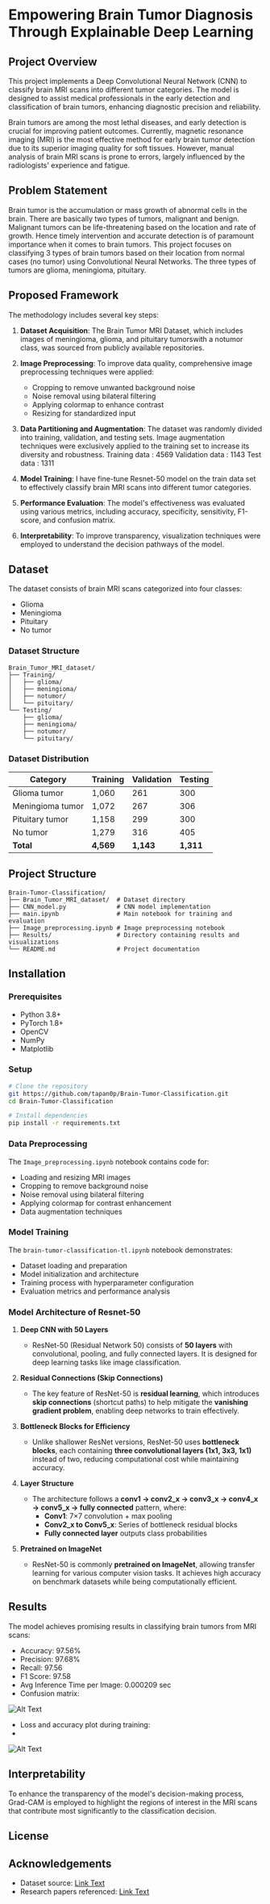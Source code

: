 # Empowering Brain Tumor Diagnosis Through Explainable Deep Learning

## Project Overview

This project implements a Deep Convolutional Neural Network (CNN) to classify brain MRI scans into different tumor categories. The model is designed to assist medical professionals in the early detection and classification of brain tumors, enhancing diagnostic precision and reliability.

Brain tumors are among the most lethal diseases, and early detection is crucial for improving patient outcomes. Currently, magnetic resonance imaging (MRI) is the most effective method for early brain tumor detection due to its superior imaging quality for soft tissues. However, manual analysis of brain MRI scans is prone to errors, largely influenced by the radiologists' experience and fatigue.

## Problem Statement

Brain tumor is the accumulation or mass growth of abnormal cells in the brain. There are basically two types of tumors, malignant and benign. Malignant tumors can be life-threatening based on the location and rate of growth. Hence timely intervention and accurate detection is of paramount importance when it comes to brain tumors. This project focuses on classifying 3 types of brain tumors based on their location from normal cases (no tumor) using Convolutional Neural Networks. The three types of tumors are glioma, meningioma, pituitary.

## Proposed Framework

The methodology includes several key steps:

1. **Dataset Acquisition**: The Brain Tumor MRI Dataset, which includes images of meningioma, glioma, and pituitary tumorswith a notumor class, was sourced from publicly available repositories.
2. **Image Preprocessing**: To improve data quality, comprehensive image preprocessing techniques were applied:

   - Cropping to remove unwanted background noise
   - Noise removal using bilateral filtering
   - Applying colormap to enhance contrast
   - Resizing for standardized input
3. **Data Partitioning and Augmentation**: The dataset was randomly divided into training, validation, and testing sets. Image augmentation techniques were exclusively applied to the training set to increase its diversity and robustness.
   Training data : 4569
   Validation data : 1143
   Test data : 1311
4. **Model Training**: I have fine-tune Resnet-50 model on the train data set  to effectively classify brain MRI scans into different tumor categories.
5. **Performance Evaluation**: The model's effectiveness was evaluated using various metrics, including accuracy, specificity, sensitivity, F1-score, and confusion matrix.
6. **Interpretability**: To improve transparency, visualization techniques were employed to understand the decision pathways of the model.

## Dataset

The dataset consists of brain MRI scans categorized into four classes:

- Glioma
- Meningioma
- Pituitary
- No tumor

### Dataset Structure

```
Brain_Tumor_MRI_dataset/
├── Training/
│   ├── glioma/
│   ├── meningioma/
│   ├── notumor/
│   └── pituitary/
└── Testing/
    ├── glioma/
    ├── meningioma/
    ├── notumor/
    └── pituitary/
```

### Dataset Distribution

| **Category** | **Training** | **Validation** | **Testing** |
| ------------------ | ------------------ | -------------------- | ----------------- |
| Glioma tumor       | 1,060              | 261                  | 300               |
| Meningioma tumor   | 1,072              | 267                  | 306               |
| Pituitary tumor    | 1,158              | 299                  | 300               |
| No tumor           | 1,279              | 316                  | 405               |
| **Total**    | **4,569**    | **1,143**      | **1,311**   |

## Project Structure

```
Brain-Tumor-Classification/
├── Brain_Tumor_MRI_dataset/  # Dataset directory
├── CNN_model.py              # CNN model implementation
├── main.ipynb                # Main notebook for training and evaluation
├── Image_preprocessing.ipynb # Image preprocessing notebook
├── Results/                  # Directory containing results and visualizations
└── README.md                 # Project documentation
```

## Installation

### Prerequisites

- Python 3.8+
- PyTorch 1.8+
- OpenCV
- NumPy
- Matplotlib

### Setup

```bash
# Clone the repository
git https://github.com/tapan0p/Brain-Tumor-Classification.git
cd Brain-Tumor-Classification

# Install dependencies
pip install -r requirements.txt
```

### Data Preprocessing

The `Image_preprocessing.ipynb` notebook contains code for:

- Loading and resizing MRI images
- Cropping to remove background noise
- Noise removal using bilateral filtering
- Applying colormap for contrast enhancement
- Data augmentation techniques

### Model Training

The `brain-tumor-classification-tl.ipynb` notebook demonstrates:

- Dataset loading and preparation
- Model initialization and architecture
- Training process with hyperparameter configuration
- Evaluation metrics and performance analysis

### Model Architecture of Resnet-50

1. **Deep CNN with 50 Layers**

   - ResNet-50 (Residual Network 50) consists of **50 layers** with convolutional, pooling, and fully connected layers. It is designed for deep learning tasks like image classification.
2. **Residual Connections (Skip Connections)**

   - The key feature of ResNet-50 is **residual learning**, which introduces **skip connections** (shortcut paths) to help mitigate the **vanishing gradient problem**, enabling deep networks to train effectively.
3. **Bottleneck Blocks for Efficiency**

   - Unlike shallower ResNet versions, ResNet-50 uses **bottleneck blocks**, each containing **three convolutional layers (1x1, 3x3, 1x1)** instead of two, reducing computational cost while maintaining accuracy.
4. **Layer Structure**

   - The architecture follows a **conv1 → conv2_x → conv3_x → conv4_x → conv5_x → fully connected** pattern, where:
     - **Conv1**: 7×7 convolution + max pooling
     - **Conv2_x to Conv5_x**: Series of bottleneck residual blocks
     - **Fully connected layer** outputs class probabilities
5. **Pretrained on ImageNet**

   - ResNet-50 is commonly **pretrained on ImageNet**, allowing transfer learning for various computer vision tasks. It achieves high accuracy on benchmark datasets while being computationally efficient.

## Results

The model achieves promising results in classifying brain tumors from MRI scans:

- Accuracy: 97.56%
- Precision: 97.68%
- Recall: 97.56
- F1 Score: 97.58
- Avg Inference Time per Image: 0.000209 sec
- Confusion matrix:
  
![Alt Text](https://github.com/tapan0p/Brain-Tumor-Classification/blob/main/Plots/confusion_matrix.png)
- Loss and accuracy plot during training:
- 
![Alt Text](https://github.com/tapan0p/Brain-Tumor-Classification/blob/main/Plots/accuracy_plot.png)

## Interpretability

To enhance the transparency of the model's decision-making process, Grad-CAM is  employed to highlight the regions of interest in the MRI scans that contribute most significantly to the classification decision.

## License

## Acknowledgements

- Dataset source: [Link Text](https://www.kaggle.com/datasets/masoudnickparvar/brain-tumor-mri-dataset)
- Research papers referenced: [Link Text](https://www.mdpi.com/2504-4990/6/4/111)
